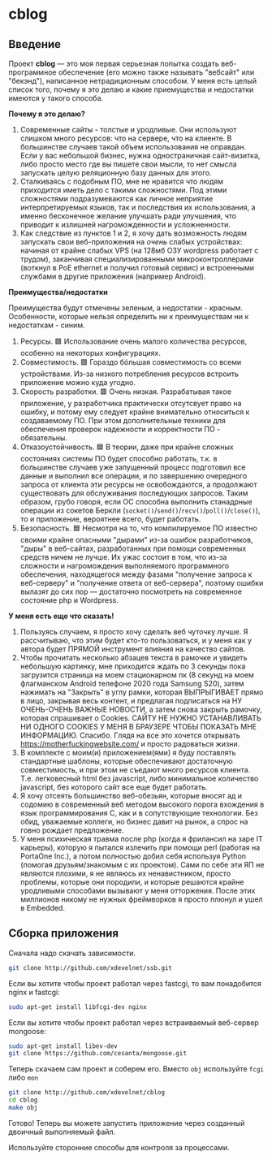 # cblog

## Введение

Проект **cblog** — это моя первая серьезная попытка создать веб-программное обеспечение (его можно также называть "вебсайт" или "бекэнд"), написанное нетрадиционным способом. У меня есть целый список того, почему я это делаю и какие приемущества и недостатки имеются у такого способа.

**Почему я это делаю?**

1. Современные сайты - толстые и уродливые. Они используют слишком много ресурсов: что на сервере, что на клиенте. В большинстве случаев такой объем использования не оправдан. Если у вас небольшой бизнес, нужна одностраничная сайт-визитка, либо просто место где вы пишете свои мысли, то нет смысла запускать целую реляционную базу данных для этого.
2. Сталкиваясь с подобным ПО, мне не нравится что людям приходится иметь дело с такими сложностями. Под этими сложностями подразумеваются как личное неприятие интерпретируемых языков, так и последствия их использования, а именно бесконечное желание улучшать ради улучшения, что приводит к излишней нагроможденности и усложненности.
3. Как следствие из пунктов 1 и 2, я хочу дать возможность людям запускать свои веб-приложения на _очень_ слабых устройствах: начиная от крайне слабых VPS (на 128мб ОЗУ wordpress работает с трудом), заканчивая специализированными микроконтроллерами (воткнул в PoE ethernet и получил готовый сервис) и встроенными службами в другие приложения (например Android).

**Преимущества/недостатки**

Преимущества будут отмечены зеленым, а недостатки - красным. Особенности, которые нельзя определить ни к преимуществам ни к недостаткам - синим.

1. Ресурсы. 🟩 Использование очень малого количества ресурсов, особенно на некоторых конфигурациях.
2. Совместимость. 🟩 Гораздо бóльшая совместимость со всеми устройствами. Из-за низкого потребления ресурсов встроить приложение можно куда угодно.
3. Скорость разработки. 🟥 Очень низкая. Разрабатывая такое приложение, у разработчика практически отсутсвует право на ошибку, и потому ему следует крайне внимательно относиться к создаваемому ПО. При этом дополнительные техники для обеспечения проверок надежности и корректности ПО - обязательны.
4. Отказоустойчивость. 🟦 В теории, даже при крайне сложных состояниях системы ПО будет способно работать, т.к. в большинстве случаев уже запущенный процесс подготовил все данные и выполнил все операции, и по завершению очередного запроса от клиента эти ресурсы не освобождаются, а продолжают существовать для обслуживания последующих запросов. Таким образом, грубо говоря, если ОС способна выполнить станадрные операции из сокетов Беркли (`socket()`/`send()`/`recv()`/`poll()`/`close()`), то и приложение, вероятнее всего, будет работать.
5. Безопасность. 🟦 Несмотря на то, что компилируемое ПО известно своими крайне опасными "дырами" из-за ошибок разработчиков, "дыры" в веб-сайтах, разработанных при помощи современных средств ничем не лучше. Их ужас состоит в том, что из-за сложности и нагромождения выполняемого программного обеспечения, находящегося между фазами "получение запроса к веб-серверу" и "получение ответа от веб-сервера", поэтому ошибки вылазят до сих пор — достаточно посмотреть на современное состояние php и Wordpress.

**У меня есть еще что сказать!**

1. Пользуясь случаем, я просто хочу сделать веб чуточку лучше. Я рассчитываю, что этим будет кто-то пользоваться, и у меня как у автора будет ПРЯМОЙ инструмент влияния на качество сайтов.
2. Чтобы прочитать несколько абзацев текста в рамочке и увидеть небольшую картинку, мне приходится ждать по 3 секунды пока загрузится страница на моем стационарном пк (8 секунд на моем флагманском Android телефоне 2020 года Samsung S20), затем нажимать на "Закрыть" в углу рамки, которая ВЫПРЫГИВАЕТ прямо в лицо, закрывая весь контент, и предлагая подписаться на НУ ОЧЕНЬ-ОЧЕНЬ ВАЖНЫЕ НОВОСТИ, а затем снова закрыть рамочку, которая спрашивает о Cookies. САЙТУ НЕ НУЖНО УСТАНАВЛИВАТЬ НИ ОДНОГО COOKIES У МЕНЯ В БРАУЗЕРЕ ЧТОБЫ ПОКАЗАТЬ МНЕ ИНФОРМАЦИЮ. Спасибо. Глядя на все это хочется открывать https://motherfuckingwebsite.com/ и просто радоваться жизни.
3. В комплекте с моим(и) приложением(ями) я буду поставлять стандартные шаблоны, которые обеспечивают достаточную совместимость, и при этом не съедают много ресурсов клиента. Т.е. легковесный html без javascript, либо минимальное количество javascript, без которого сайт все еще будет работать.
4. Я хочу отсеять большинство веб-обезьян, которые вносят ад и содомию в современный веб методом высокого порога вхождения в язык программирования C, как и в сопутствующие технологии. Без обид, уважаемые коллеги, но бизнес давит на рынок, а спрос на говно рождает предложение.
5. У меня психическая травма после php (когда я фрилансил на заре IT карьеры), которую я пытался излечить при помощи perl (работая на PortaOne Inc.), а потом полностью добил себя используя Python (помогая друзьям/знакомым с их проектом). Сами по себе эти ЯП не являются плохими, я не являюсь их ненавистником, просто проблемы, которые они породили, и которые решаются крайне уродливыми способами вызывают у меня отторжения. После этих миллионов никому не нужных фреймворков я просто плюнул и ушел в Embedded.

## Сборка приложения

Сначала надо скачать зависимости.

```bash
git clone http://github.com/xdevelnet/ssb.git
```
Если вы хотите чтобы проект работал через fastcgi, то вам понадобится nginx и fastcgi:
```bash
sudo apt-get install libfcgi-dev nginx
```
Если вы хотите чтобы проект работал через встраиваемый веб-сервер mongoose:
```bash
sudo apt-get install libev-dev
git clone https://github.com/cesanta/mongoose.git
```

Теперь скачаем сам проект и соберем его. Вместо `obj` используйте `fcgi` либо `mon`
```bash
git clone http://github.com/xdevelnet/cblog
cd cblog
make obj
```

Готово! Теперь вы можете запустить приложение через созданный двоичный выполняемый файл.

Используйте сторонние способы для контроля за процессами. 
